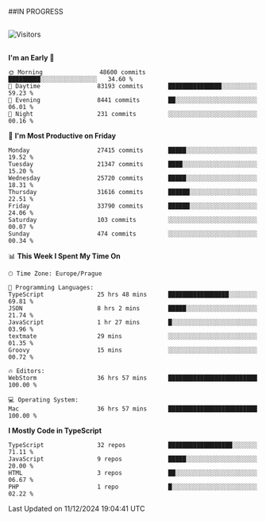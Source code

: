 ##IN PROGRESS
##
![Visitors](https://komarev.com/ghpvc/?username=petrbui&style=for-the-badge&label=Visitors+👀)



##
<!--
[![My GitHub stats](https://github-readme-stats.vercel.app/api?username=petrbui&theme=github_dark)](https://github.com/anuraghazra/github-readme-stats)

[![My wakatime stats](https://github-readme-stats.vercel.app/api/wakatime?username=petrbui&theme=github_dark)](https://github.com/anuraghazra/github-readme-stats)
-->
<!--START_SECTION:waka-->
**I'm an Early 🐤** 

```text
🌞 Morning                48600 commits       █████████░░░░░░░░░░░░░░░░   34.60 % 
🌆 Daytime                83193 commits       ███████████████░░░░░░░░░░   59.23 % 
🌃 Evening                8441 commits        ██░░░░░░░░░░░░░░░░░░░░░░░   06.01 % 
🌙 Night                  231 commits         ░░░░░░░░░░░░░░░░░░░░░░░░░   00.16 % 
```
📅 **I'm Most Productive on Friday** 

```text
Monday                   27415 commits       █████░░░░░░░░░░░░░░░░░░░░   19.52 % 
Tuesday                  21347 commits       ████░░░░░░░░░░░░░░░░░░░░░   15.20 % 
Wednesday                25720 commits       █████░░░░░░░░░░░░░░░░░░░░   18.31 % 
Thursday                 31616 commits       ██████░░░░░░░░░░░░░░░░░░░   22.51 % 
Friday                   33790 commits       ██████░░░░░░░░░░░░░░░░░░░   24.06 % 
Saturday                 103 commits         ░░░░░░░░░░░░░░░░░░░░░░░░░   00.07 % 
Sunday                   474 commits         ░░░░░░░░░░░░░░░░░░░░░░░░░   00.34 % 
```


📊 **This Week I Spent My Time On** 

```text
🕑︎ Time Zone: Europe/Prague

💬 Programming Languages: 
TypeScript               25 hrs 48 mins      █████████████████░░░░░░░░   69.81 % 
JSON                     8 hrs 2 mins        █████░░░░░░░░░░░░░░░░░░░░   21.74 % 
JavaScript               1 hr 27 mins        █░░░░░░░░░░░░░░░░░░░░░░░░   03.96 % 
textmate                 29 mins             ░░░░░░░░░░░░░░░░░░░░░░░░░   01.35 % 
Groovy                   15 mins             ░░░░░░░░░░░░░░░░░░░░░░░░░   00.72 % 

🔥 Editors: 
WebStorm                 36 hrs 57 mins      █████████████████████████   100.00 % 

💻 Operating System: 
Mac                      36 hrs 57 mins      █████████████████████████   100.00 % 
```

**I Mostly Code in TypeScript** 

```text
TypeScript               32 repos            ██████████████████░░░░░░░   71.11 % 
JavaScript               9 repos             █████░░░░░░░░░░░░░░░░░░░░   20.00 % 
HTML                     3 repos             ██░░░░░░░░░░░░░░░░░░░░░░░   06.67 % 
PHP                      1 repo              █░░░░░░░░░░░░░░░░░░░░░░░░   02.22 % 
```




 Last Updated on 11/12/2024 19:04:41 UTC
<!--END_SECTION:waka-->
